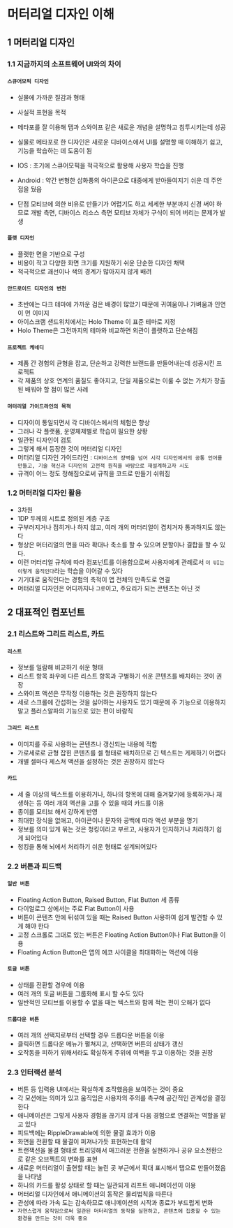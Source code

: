 

# 머터리얼 디자인 이해


## 1 머터리얼 디자인

### 1.1 지금까지의 소프트웨어 UI와의 차이

#### `스큐어모픽 디자인`
- 실물에 가까운 질감과 형태
- 사실적 표현을 목적 
- 메타포를 잘 이용해 탭과 스와이프 같은 새로운 개념을 설명하고 침투시키는데 성공
- 실물로 메타포로 한 디자인은 새로운 디바이스에서 UI를 설명할 때 이해하기 쉽고, 기능을 학습하는 데 도움이 됨

- IOS : 초기에 스큐어모픽을 적극적으로 활용해 사용자 학습을 진행
- Android : 약간 변형한 삽화풍의 아이콘으로 대중에게 받아들여지기 쉬운 데 주안점을 뒀음

- 단점
모티브에 의한 비유로 만들기가 어렵기도 하고 세세한 부분까지 신경 써야 하므로 개발 측면, 디바이스 리소스 측면
모티브 자체가 구식이 되어 버리는 문제가 발생

#### `플랫 디자인`
- 플랫한 면을 기반으로 구성
- 비용이 적고 다양한 화면 크기를 지원하기 쉬운 단순한 디자인 채택
- 적극적으로 괘선이나 색의 경계가 많아지지 않게 배려

#### `안드로이드 디자인의 변천`
- 초반에는 다크 테마에 가까운 검은 배경이 많았기 때문에 귀여움이나 가벼움과 인연이 먼 이미지
- 아이스크램 샌드위치에서는 Holo Theme 이 표준 테마로 지정 
- Holo Theme은 그전까지의 테마와 비교하면 외관이 플랫하고 단순해짐

#### `프로젝트 케네디`
- 제품 간 경험의 균형을 잡고, 단순하고 강력한 브랜드를 만들어내는데 성공시킨 프로젝트 
- 각 제품의 상호 연계의 품질도 좋아지고, 단일 제품으로는 이룰 수 없는 가치가 창출된 배워야 할 점이 많은 사례

#### `머터리얼 가이드라인의 목적`
- 디자이이 통일되면서 각 디바이스에서의 체험은 향상
- 그러나 각 플랫폼, 운영체제별로 학습이 필요한 상황
- 일관된 디자인이 검토
- 그렇게 해서 등장한 것이 머터리얼 디자인
- 머터리얼 디자인 가이드라인 : `디바이스의 장벽을 넘어 시각 디자인에서의 공통 언어를 만들고, 기술 혁신과 디자인의 고전적 원칙을 바탕으로 재설계하고자 시도`
- 규격이 어느 정도 정해짐으로써 규칙을 코드로 만들기 쉬워짐

### 1.2 머터리얼 디자인 활용
- 3차원
- 1DP 두께의 시트로 정의된 계층 구조
- 구부러지거나 접히거나 하지 않고, 여러 개의 머터리얼이 겹치거자 통과하지도 않는다
- 형상은 머터리얼의 면을 따라 확대나 축소를 할 수 있으며 분할이나 결합을 할 수 있다.
- 이런 머터리얼 규칙에 따라 컴포넌트를 이용함으로써 사용자에게 관례로서 `이 UI는 이렇게 움직인다`라는 학습을 이어갈 수 있다
- 기기대로 움직인다는 경험의 축적이 앱 전체의 만족도로 연결
- 머터리얼 디자인은 어디까지나 `그릇`이고, 주요리가 되는 콘텐츠는 아닌 것

## 2 대표적인 컴포넌트

### 2.1 리스트와 그리드 리스트, 카드

#### `리스트`
- 정보를 일람해 비교하기 쉬운 형태
- 리스트 항목 좌우에 다른 리스트 항목과 구별하기 쉬운 콘텐츠를 배치하는 것이 권장
- 스와이프 액션은 무작정 이용하는 것은 권장하지 않는다
- 세로 스크롤에 간섭하는 것을 싫어하는 사용자도 있기 때문에 주 기능으로 이용하지 말고 플러스알파의 기능으로 있는 편이 바람직

#### `그리드 리스트`
- 이미지를 주로 사용하는 콘텐츠나 갱신되는 내용에 적합
- 가로세로로 균형 잡힌 콘텐츠를 셀 형태로 배치하므로 긴 텍스트는 게제하기 어렵다
- 개별 셀마다 제스쳐 액션을 설정하는 것은 권장하지 않는다

#### `카드`
- 세 줄 이상의 텍스트를 이용하거나, 하나의 항목에 대해 즐겨찾기에 등록하거나 재생하는 등 여러 개의 액션을 고를 수 있을 때의 카드를 이용
- 종이를 모티브 해서 강하게 반영
- 최대한 장식을 없애고, 아이콘이나 문자와 공백에 따라 액션 부분을 명기
- 정보를 의미 있게 묶는 것은 청킹이라고 부르고, 사용자가 인지하거나 처리하기 쉽게 되어있다
- 청킹을 통해 뇌에서 처리하기 쉬운 형태로 설계되어있다

### 2.2 버튼과 피드백

#### `일반 버튼`
- Floating Action Button, Raised Button, Flat Button 세 종류
- 다이얼로그 상에서는 주로 Flat Button이 사용
- 버튼이 콘텐츠 안에 뒤섞여 있을 때는 Raised Button 사용하여 쉽게 발견할 수 있게 해야 한다
- 고정 스크롤로 그대로 있는 버튼은 Floating Action Button이나 Flat Button을 이용
- Floating Action Button은 앱의 에코 사이클을 최대화하는 액션에 이용

#### `토글 버튼`
- 상태를 전환할 경우에 이용
- 여러 개의 토글 버튼을 그룹화해 표시 할 수도 있다
- 일반적인 모티브를 이용할 수 없을 때는 텍스트와 함께 적는 편이 오해가 없다

#### `드롭다운 버튼`
- 여러 개의 선택지로부터 선택할 경우 드롭다운 버튼을 이용
- 클릭하면 드롭다운 메뉴가 펼쳐지고, 선택하면 버튼의 상태가 갱신
- 오작동을 피하기 위해서라도 확실하게 주위에 여백을 두고 이용하는 것을 권장

### 2.3 인터랙션 분석
- 버튼 등 입력용 UI에서는 확실하게 조작했음을 보여주는 것이 중요
- 각 모션에는 의미가 있고 움직임은 사용자의 주의를 촉구해 공간적인 관계성을 결정한다
- 애니메이션은 그렇게 사용자 경험을 끊기지 않게 다음 경험으로 연결하는 역할을 맡고 있다
- 피드백에는 RippleDrawable에 의한 물결 효과가 이용
- 화면을 전환할 때 물결이 퍼져나가듯 표현하는데 활약
- 트랜잭션을 물결 형태로 트리밍해서 매끄러운 전환을 실현하거나 공유 요소전환으로 같은 오브젝트의 변화를 표현
- 새로운 머터리얼이 출현할 때는 눌린 곳 부근에서 확대 표시해서 탭으로 만들어졌음을 나타냄
- 하나의 카드를 활성 상태로 할 때는 일관되게 리프트 애니메이션이 이용
- 머터리얼 디자인에서 애니메이션의 동작은 물리법칙을 따른다
- 관성에 따라 가속 도는 감속하므로 애니메이션의 시작과 종료가 부드럽게 변화
- `자연스럽게 움직임으로써 일관된 머터리얼의 동작을 실현하고, 콘텐츠에 집중할 수 있는 환경을 만드는 것이 더욱 중요`
